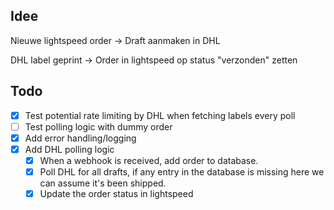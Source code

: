 ## Idee

Nieuwe lightspeed order  -> Draft aanmaken in DHL

DHL label geprint -> Order in lightspeed op status "verzonden" zetten

## Todo

- [x] Test potential rate limiting by DHL when fetching labels every poll
- [ ] Test polling logic with dummy order
- [x] Add error handling/logging
- [x] Add DHL polling logic
  - [x] When a webhook is received, add order to database.
  - [x] Poll DHL for all drafts, if any entry in the database is missing here we can assume it's been shipped.
  - [x] Update the order status in lightspeed
